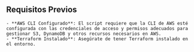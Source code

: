 ## Requisitos Previos
    - **AWS CLI Configurado**: El script requiere que la CLI de AWS esté configurada con las credenciales de acceso y permisos adecuados para gestionar S3, DynamoDB y otros recursos necesarios en AWS.
    - **Terraform Instalado**: Asegúrate de tener Terraform instalado en el entorno.